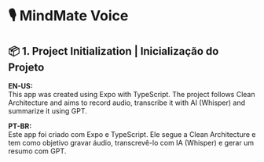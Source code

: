 # 🎙️ MindMate Voice

## 📦 1. Project Initialization | Inicialização do Projeto

**EN-US:**  
This app was created using Expo with TypeScript. The project follows Clean Architecture and aims to record audio, transcribe it with AI (Whisper) and summarize it using GPT.

**PT-BR:**  
Este app foi criado com Expo e TypeScript. Ele segue a Clean Architecture e tem como objetivo gravar áudio, transcrevê-lo com IA (Whisper) e gerar um resumo com GPT.
